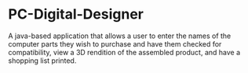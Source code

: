 # PC-Digital-Designer
A java-based application that allows a user to enter the names of the computer parts they wish to purchase and have them checked for compatibility, view a 3D rendition of the assembled product, and have a shopping list printed.
